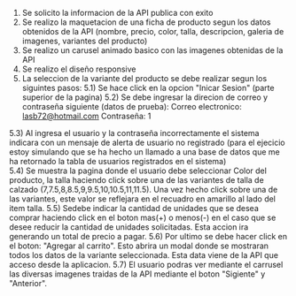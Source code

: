 1) Se solicito la informacion de la API publica con exito
2) Se realizo la maquetacion de una ficha de producto
segun los datos obtenidos de la API  (nombre, precio, color, talla, descripcion, galeria de imagenes, variantes del producto)
3) Se realizo un carusel animado basico con las imagenes obtenidas de la API
4) Se realizo el diseño responsive
5) La seleccion de la variante del producto se debe realizar segun los siguintes pasos:
5.1) Se hace click en la opcion "Inicar Sesion" (parte superior de la pagina)
5.2) Se debe ingresar la direcion de correo y contraseña siguiente (datos de prueba):
	       Correo electronico: lasb72@hotmail.com
		   Contraseña: 1
		   
5.3)  Al ingresa el usuario y la contraseña incorrectamente el sistema indicara con un mensaje de alerta de usuario no registrado (para el ejecicio estoy simulando           que se ha hecho un llamado a una base de datos que me ha retornado la tabla de usuarios registrados en el sistema)	
5.4)    Se muestra la pagina donde el usuario debe seleccionar Color del producto, la talla haciendo click sobre una de las variantes de talla de calzado                       (7,7.5,8,8.5,9,9.5,10,10.5,11,11.5). Una vez hecho click sobre una de las variantes, este valor se reflejara en el recuadro en amarillo al lado del item               talla.
5.5)  Sedebe indicar la cantidad de unidades que se desea comprar haciendo click en el boton mas(+) o menos(-) en el caso que se desee reducir la cantidad de                 unidades solicitadas. Esta accion ira generando un total de precio a pagar.
5.6)  Por ultimo se debe hacer click en el boton: "Agregar al carrito". Esto abrira un modal donde se mostraran todos los datos de la variante seleccionada. Esta             data viene de la API que acceso desde la aplicacion.
	5.7) El usuario podras ver mediante el carrusel las diversas imagenes traidas de la API mediante el boton "Sigiente" y "Anterior".	

